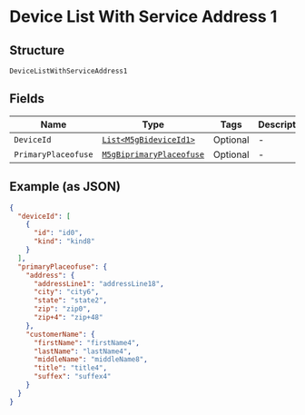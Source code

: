 
# Device List With Service Address 1

## Structure

`DeviceListWithServiceAddress1`

## Fields

| Name | Type | Tags | Description |
|  --- | --- | --- | --- |
| `DeviceId` | [`List<M5gBideviceId1>`](../../doc/models/5g-bidevice-id-1.md) | Optional | - |
| `PrimaryPlaceofuse` | [`M5gBiprimaryPlaceofuse`](../../doc/models/5g-biprimary-placeofuse.md) | Optional | - |

## Example (as JSON)

```json
{
  "deviceId": [
    {
      "id": "id0",
      "kind": "kind8"
    }
  ],
  "primaryPlaceofuse": {
    "address": {
      "addressLine1": "addressLine18",
      "city": "city6",
      "state": "state2",
      "zip": "zip0",
      "zip+4": "zip+48"
    },
    "customerName": {
      "firstName": "firstName4",
      "lastName": "lastName4",
      "middleName": "middleName8",
      "title": "title4",
      "suffex": "suffex4"
    }
  }
}
```

